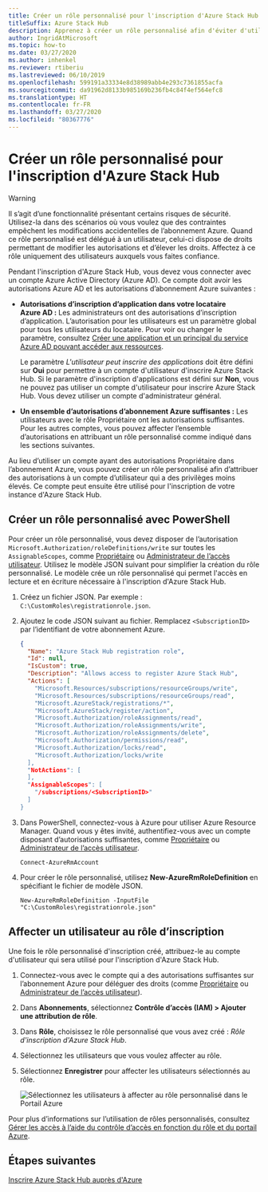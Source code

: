```yaml
---
title: Créer un rôle personnalisé pour l'inscription d'Azure Stack Hub
titleSuffix: Azure Stack Hub
description: Apprenez à créer un rôle personnalisé afin d'éviter d'utiliser un compte d'administrateur général pour l'inscription d'Azure Stack Hub.
author: IngridAtMicrosoft
ms.topic: how-to
ms.date: 03/27/2020
ms.author: inhenkel
ms.reviewer: rtiberiu
ms.lastreviewed: 06/10/2019
ms.openlocfilehash: 599191a33334e8d38989abb4e293c7361855acfa
ms.sourcegitcommit: da91962d8133b985169b236fb4c84f4ef564efc8
ms.translationtype: HT
ms.contentlocale: fr-FR
ms.lasthandoff: 03/27/2020
ms.locfileid: "80367776"
---
```

# <a name="create-a-custom-role-for-azure-stack-hub-registration"></a>Créer un rôle personnalisé pour l'inscription d'Azure Stack Hub

> [!WARNING]
> Il s’agit d’une fonctionnalité présentant certains risques de sécurité. Utilisez-la dans des scénarios où vous voulez que des contraintes empêchent les modifications accidentelles de l’abonnement Azure. Quand ce rôle personnalisé est délégué à un utilisateur, celui-ci dispose de droits permettant de modifier les autorisations et d’élever les droits. Affectez à ce rôle uniquement des utilisateurs auxquels vous faites confiance.

Pendant l'inscription d'Azure Stack Hub, vous devez vous connecter avec un compte Azure Active Directory (Azure AD). Ce compte doit avoir les autorisations Azure AD et les autorisations d’abonnement Azure suivantes :

* **Autorisations d’inscription d’application dans votre locataire Azure AD :** Les administrateurs ont des autorisations d’inscription d’application. L’autorisation pour les utilisateurs est un paramètre global pour tous les utilisateurs du locataire. Pour voir ou changer le paramètre, consultez [Créer une application et un principal du service Azure AD pouvant accéder aux ressources](/azure/active-directory/develop/howto-create-service-principal-portal#required-permissions).

    Le paramètre *L'utilisateur peut inscrire des applications* doit être défini sur **Oui** pour permettre à un compte d'utilisateur d'inscrire Azure Stack Hub. Si le paramètre d'inscription d'applications est défini sur **Non**, vous ne pouvez pas utiliser un compte d'utilisateur pour inscrire Azure Stack Hub. Vous devez utiliser un compte d'administrateur général.

* **Un ensemble d’autorisations d’abonnement Azure suffisantes :** Les utilisateurs avec le rôle Propriétaire ont les autorisations suffisantes. Pour les autres comptes, vous pouvez affecter l’ensemble d’autorisations en attribuant un rôle personnalisé comme indiqué dans les sections suivantes.

Au lieu d’utiliser un compte ayant des autorisations Propriétaire dans l’abonnement Azure, vous pouvez créer un rôle personnalisé afin d’attribuer des autorisations à un compte d’utilisateur qui a des privilèges moins élevés. Ce compte peut ensuite être utilisé pour l'inscription de votre instance d'Azure Stack Hub.

## <a name="create-a-custom-role-using-powershell"></a>Créer un rôle personnalisé avec PowerShell

Pour créer un rôle personnalisé, vous devez disposer de l’autorisation `Microsoft.Authorization/roleDefinitions/write` sur toutes les `AssignableScopes`, comme [Propriétaire](/azure/role-based-access-control/built-in-roles#owner) ou [Administrateur de l’accès utilisateur](/azure/role-based-access-control/built-in-roles#user-access-administrator). Utilisez le modèle JSON suivant pour simplifier la création du rôle personnalisé. Le modèle crée un rôle personnalisé qui permet l'accès en lecture et en écriture nécessaire à l'inscription d'Azure Stack Hub.

1. Créez un fichier JSON. Par exemple : `C:\CustomRoles\registrationrole.json`.
2. Ajoutez le code JSON suivant au fichier. Remplacez `<SubscriptionID>` par l’identifiant de votre abonnement Azure.

    ```json
    {
      "Name": "Azure Stack Hub registration role",
      "Id": null,
      "IsCustom": true,
      "Description": "Allows access to register Azure Stack Hub",
      "Actions": [
        "Microsoft.Resources/subscriptions/resourceGroups/write",
        "Microsoft.Resources/subscriptions/resourceGroups/read",
        "Microsoft.AzureStack/registrations/*",
        "Microsoft.AzureStack/register/action",
        "Microsoft.Authorization/roleAssignments/read",
        "Microsoft.Authorization/roleAssignments/write",
        "Microsoft.Authorization/roleAssignments/delete",
        "Microsoft.Authorization/permissions/read",
        "Microsoft.Authorization/locks/read",
        "Microsoft.Authorization/locks/write
      ],
      "NotActions": [
      ],
      "AssignableScopes": [
        "/subscriptions/<SubscriptionID>"
      ]
    }
    ```

3. Dans PowerShell, connectez-vous à Azure pour utiliser Azure Resource Manager. Quand vous y êtes invité, authentifiez-vous avec un compte disposant d’autorisations suffisantes, comme [Propriétaire](/azure/role-based-access-control/built-in-roles#owner) ou [Administrateur de l’accès utilisateur](/azure/role-based-access-control/built-in-roles#user-access-administrator).

    ```azurepowershell
    Connect-AzureRmAccount
    ```

4. Pour créer le rôle personnalisé, utilisez **New-AzureRmRoleDefinition** en spécifiant le fichier de modèle JSON.

    ``` azurepowershell
    New-AzureRmRoleDefinition -InputFile "C:\CustomRoles\registrationrole.json"
    ```

## <a name="assign-a-user-to-registration-role"></a>Affecter un utilisateur au rôle d’inscription

Une fois le rôle personnalisé d'inscription créé, attribuez-le au compte d'utilisateur qui sera utilisé pour l'inscription d'Azure Stack Hub.

1. Connectez-vous avec le compte qui a des autorisations suffisantes sur l’abonnement Azure pour déléguer des droits (comme [Propriétaire](/azure/role-based-access-control/built-in-roles#owner) ou [Administrateur de l’accès utilisateur](/azure/role-based-access-control/built-in-roles#user-access-administrator)).
2. Dans **Abonnements**, sélectionnez **Contrôle d’accès (IAM) > Ajouter une attribution de rôle**.
3. Dans **Rôle**, choisissez le rôle personnalisé que vous avez créé : *Rôle d'inscription d'Azure Stack Hub*.
4. Sélectionnez les utilisateurs que vous voulez affecter au rôle.
5. Sélectionnez **Enregistrer** pour affecter les utilisateurs sélectionnés au rôle.

    ![Sélectionnez les utilisateurs à affecter au rôle personnalisé dans le Portail Azure](media/azure-stack-registration-role/assign-role.png)

Pour plus d’informations sur l’utilisation de rôles personnalisés, consultez [Gérer les accès à l’aide du contrôle d’accès en fonction du rôle et du portail Azure](/azure/role-based-access-control/role-assignments-portal).

## <a name="next-steps"></a>Étapes suivantes

[Inscrire Azure Stack Hub auprès d'Azure](azure-stack-registration.md)
